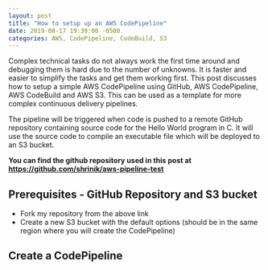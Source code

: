 ```yaml
---
layout: post
title: "How to setup up an AWS CodePipeline"
date: 2019-08-17 19:30:00 -0500
categories: AWS, CodePipeline, CodeBuild, S3
---
```


Complex technical tasks do not always work the first time around and debugging them is hard due to the number of unknowns. It is faster and easier to simplify the tasks and get them working first. This post discusses how to setup a simple AWS CodePipeline using GitHub, AWS CodePipeline, AWS CodeBuild and AWS S3. This can be used as a template for more complex continuous delivery pipelines.

 The pipeline will be triggered when code is pushed to a remote GitHub repository containing source code for the Hello World program in C. It will use the source code to compile an executable file which will be deployed to an S3 bucket.


**You can find the github repository used in this post at <https://github.com/shrinik/aws-pipeline-test>**

## Prerequisites - GitHub Repository and S3 bucket
* Fork my repository from the above link
* Create a new S3 bucket with the default options (should be in the same region where you will create the CodePipeline)

## Create a CodePipeline





